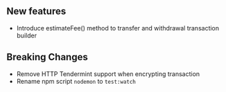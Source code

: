## New features

- Introduce estimateFee() method to transfer and withdrawal transaction builder

## Breaking Changes

- Remove HTTP Tendermint support when encrypting transaction
- Rename npm script `nodemon` to `test:watch`
